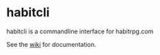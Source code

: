 # habitcli

habitcli is a commandline interface for habitrpg.com

See the [wiki](https://github.com/mkaito/habitcli/wiki) for documentation.
